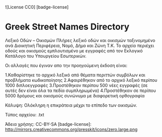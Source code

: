 ![License CC0] [badge-license]
# Greek Street Names Directory 
Λεξικό Οδών – Οικισμών
Πλήρες λεξικό οδών και οικισμών ταξινομημένο ανά Διοικητική Περιφέρεια, Νομό, Δήμο και Ζώνη Τ.Κ. Το αρχείο περιέχει οδούς και οικισμούς εμπλουτισμένο με εγγραφές από τον Εκλογικό Κατάλογο του Υπουργείου Εσωτερικών.

Οι αλλαγές που έγιναν απο την προηγούμενη έκδοση είναι:

1.Καθαρίστηκε το αρχικό λεξικό από θέματα περιττών συμβόλων και προβλήματα κωδικοποίησης
2.Αφαιρέθηκαν από το αρχικό λεξικό περίπου 1000 διπλοεγγραφές
3.Προστέθηκαν περίπου 500 νέες εγγραφές (σε αυτές δεν είναι όλα τα πεδία συμπληρωμένα)
4.Προστέθηκαν σε περίπου 5000 δρόμους και οικισμούς συνώνυμα με διαφορετική ορθογραφία

Κάλυψη: Ολόκληρη η επικράτεια μέχρι το επίπεδο των οικισμών.

Τύπος αρχείου: .txt

Άδεια χρήσης: CC-BY-SA
[badge-license]: http://mirrors.creativecommons.org/presskit/icons/zero.large.png
